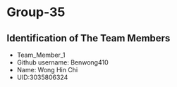 # Group-35

## Identification of The Team Members
* Team_Member_1 
* Github username: Benwong410 
* Name: Wong Hin Chi 
* UID:3035806324

